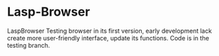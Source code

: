 # Lasp-Browser
LaspBrowser 
Testing browser in its first version, early development lack create more user-friendly interface, update its functions. Code is in the testing branch.
